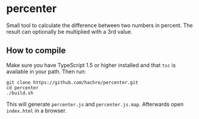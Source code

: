 # percenter

Small tool to calculate the difference between two numbers in percent.
The result can optionally be multiplied with a 3rd value.

## How to compile

Make sure you have TypeScript 1.5 or higher installed and that ```tsc``` is available in your path.
Then run:
```
git clone https://github.com/hachre/percenter.git
cd percenter
./build.sh
```

This will generate ```percenter.js``` and ```percenter.js.map```.
Afterwards open ```index.html``` in a browser.
